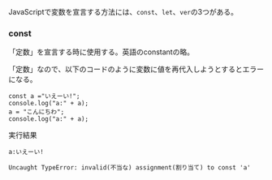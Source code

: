 JavaScriptで変数を宣言する方法には、`const`、`let`、`ver`の3つがある。

### const

「定数」を宣言する時に使用する。英語のconstantの略。

「定数」なので、以下のコードのように変数に値を再代入しようとするとエラーになる。

```
const a ="いえーい!";
console.log("a:" + a);
a = "こんにちわ";
console.log("a:" + a);
```

実行結果
```
a:いえーい!

Uncaught TypeError: invalid(不当な) assignment(割り当て) to const 'a'
```
